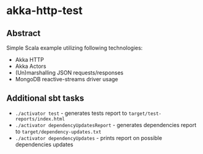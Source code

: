 # akka-http-test

## Abstract
Simple Scala example utilizing following technologies:
* Akka HTTP
* Akka Actors
* (Un)marshalling JSON requests/responses
* MongoDB reactive-streams driver usage

## Additional sbt tasks

* `./activator test` - generates tests report to `target/test-reports/index.html`
* `./activator dependencyUpdatesReport` - generates dependencies report to `target/dependency-updates.txt`
* `./activator dependencyUpdates` - prints report on possible dependencies updates
